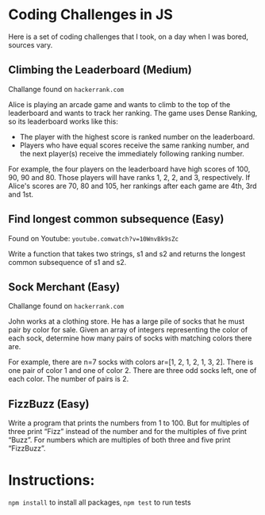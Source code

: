 # Coding Challenges in JS

Here is a set of coding challenges that I took, on a day when I was bored, sources vary.

## Climbing the Leaderboard (Medium)

Challange found on `hackerrank.com`

Alice is playing an arcade game and wants to climb to the top of the leaderboard and wants to track her ranking. The game uses Dense Ranking, so its leaderboard works like this:
* The player with the highest score is ranked number  on the leaderboard.
* Players who have equal scores receive the same ranking number, and the next player(s) receive the immediately following ranking number.

For example, the four players on the leaderboard have high scores of 100, 90, 90 and 80. Those players will have ranks 1, 2, 2, and 3, respectively. If Alice's scores are 70, 80 and 105, her rankings after each game are 4th, 3rd and 1st.

## Find longest common subsequence (Easy)

Found on Youtube: `youtube.comwatch?v=10WnvBk9sZc`

Write a function that takes two strings, s1 and s2 and returns the longest common subsequence of s1 and s2.

## Sock Merchant (Easy)

Challange found on `hackerrank.com`

John works at a clothing store. He has a large pile of socks that he must pair by color for sale. Given an array of integers representing the color of each sock, determine how many pairs of socks with matching colors there are. 

For example, there are n=7 socks with colors ar=[1, 2, 1, 2, 1, 3, 2]. There is one pair of color 1 and one of color 2. There are three odd socks left, one of each color. The number of pairs is 2.

## FizzBuzz (Easy)

Write a program that prints the numbers from 1 to 100. But for multiples of three print “Fizz” instead of the number and for the multiples of five print “Buzz”. For numbers which are multiples of both three and five print “FizzBuzz”.

# Instructions:

`npm install` to install all packages, `npm test` to run tests
